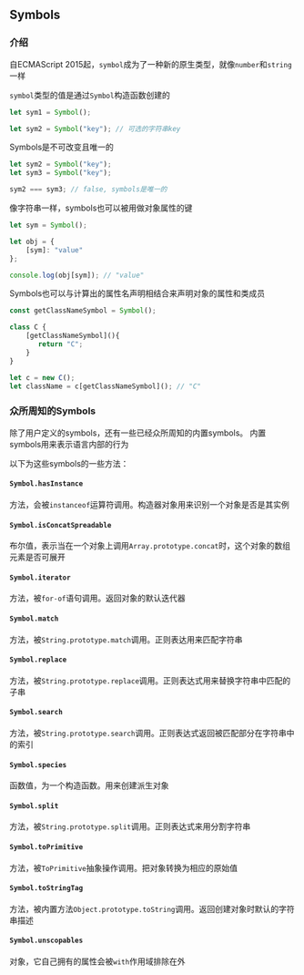 ## Symbols

### 介绍

自ECMAScript 2015起，`symbol`成为了一种新的原生类型，就像`number`和`string`一样

`symbol`类型的值是通过`Symbol`构造函数创建的

```ts
let sym1 = Symbol();

let sym2 = Symbol("key"); // 可选的字符串key
```

Symbols是不可改变且唯一的

```ts
let sym2 = Symbol("key");
let sym3 = Symbol("key");

sym2 === sym3; // false, symbols是唯一的
```

像字符串一样，symbols也可以被用做对象属性的键

```ts
let sym = Symbol();

let obj = {
    [sym]: "value"
};

console.log(obj[sym]); // "value"
```

Symbols也可以与计算出的属性名声明相结合来声明对象的属性和类成员

```ts
const getClassNameSymbol = Symbol();

class C {
    [getClassNameSymbol](){
       return "C";
    }
}

let c = new C();
let className = c[getClassNameSymbol](); // "C"
```

### 众所周知的Symbols

除了用户定义的symbols，还有一些已经众所周知的内置symbols。 内置symbols用来表示语言内部的行为

以下为这些symbols的一些方法：

#### `Symbol.hasInstance`

方法，会被`instanceof`运算符调用。构造器对象用来识别一个对象是否是其实例

#### `Symbol.isConcatSpreadable`

布尔值，表示当在一个对象上调用`Array.prototype.concat`时，这个对象的数组元素是否可展开

#### `Symbol.iterator`

方法，被`for-of`语句调用。返回对象的默认迭代器

#### `Symbol.match`

方法，被`String.prototype.match`调用。正则表达用来匹配字符串

#### `Symbol.replace`

方法，被`String.prototype.replace`调用。正则表达式用来替换字符串中匹配的子串

#### `Symbol.search`

方法，被`String.prototype.search`调用。正则表达式返回被匹配部分在字符串中的索引

#### `Symbol.species`

函数值，为一个构造函数。用来创建派生对象

#### `Symbol.split`

方法，被`String.prototype.split`调用。正则表达式来用分割字符串

#### `Symbol.toPrimitive`

方法，被`ToPrimitive`抽象操作调用。把对象转换为相应的原始值

#### `Symbol.toStringTag`

方法，被内置方法`Object.prototype.toString`调用。返回创建对象时默认的字符串描述

#### `Symbol.unscopables`

对象，它自己拥有的属性会被`with`作用域排除在外


